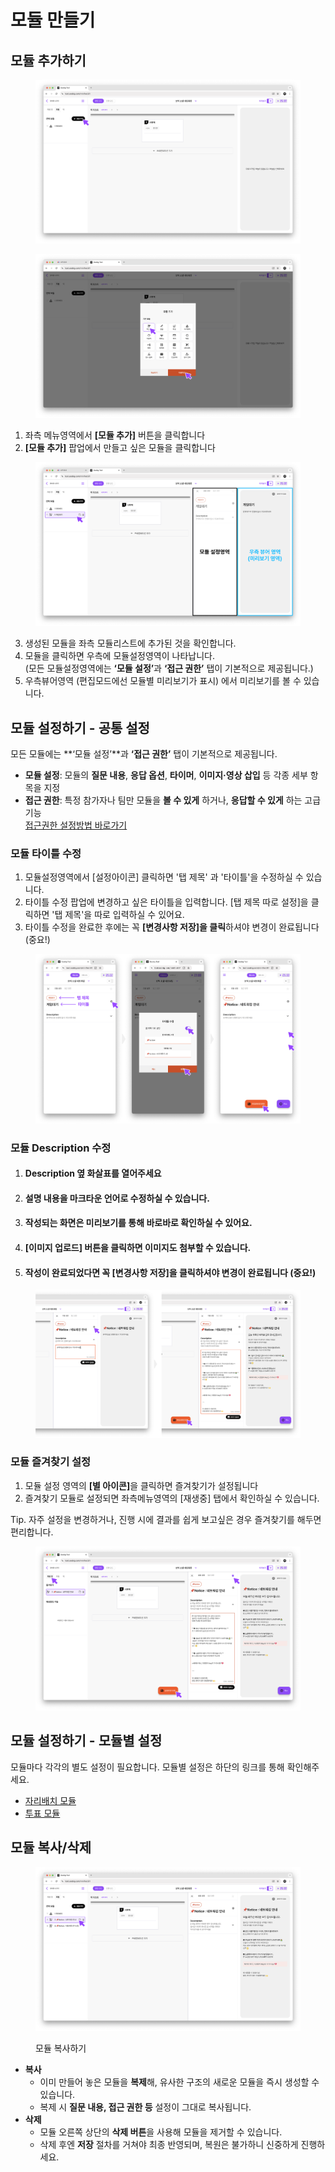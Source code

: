 # 모듈 만들기

## 모듈 추가하기

<div data-full-width="false"><figure><img src="../.gitbook/assets/Group 24.png" alt=""><figcaption></figcaption></figure></div>

<figure><img src="../.gitbook/assets/Group 23 (4).png" alt=""><figcaption></figcaption></figure>

1. 좌측 메뉴영역에서 **\[모듈 추가]** 버튼을 클릭합니다
2. **\[모듈 추가]** 팝업에서 만들고 싶은 모듈을 클릭합니다

<figure><img src="../.gitbook/assets/Group 24 (1).png" alt=""><figcaption></figcaption></figure>

3. 생성된 모듈을 좌측 모듈리스트에 추가된 것을 확인합니다.
4. 모듈을 클릭하면 우측에 모듈설정영역이 나타납니다.\
   (모든 모듈설정영역에는 **‘모듈 설정’**&#xACFC; **‘접근 권한’** 탭이 기본적으로 제공됩니다.)
5. 우측뷰어영역 (편집모드에선 모듈별 미리보기가 표시) 에서 미리보기를 볼 수 있습니다.



## 모듈 설정하기 - 공통 설정

모든 모듈에는 \*\*‘모듈 설정’\*\*과 **‘접근 권한’** 탭이 기본적으로 제공됩니다.

* **모듈 설정**: 모듈의 **질문 내용**, **응답 옵션**, **타이머**, **이미지·영상 삽입** 등 각종 세부 항목을 지정
* **접근 권한**: 특정 참가자나 팀만 모듈을 **볼 수 있게** 하거나, **응답할 수 있게** 하는 고급 기능\
  [접근권한 설정방법 바로가기](undefined-4.md)

### 모듈 타이틀 수정

1. 모듈설정영역에서 \[설정아이콘] 클릭하면 '탭 제목' 과 '타이틀'을 수정하실 수 있습니다.
2. 타이틀 수정 팝업에 변경하고 싶은 타이틀을 입력합니다. \[탭 제목 따로 설정]을 클릭하면 '탭 제목'을 따로 입력하실 수 있어요.
3. 타이틀 수정을 완료한 후에는 꼭 **\[변경사항 저장]을 클릭**하셔야 변경이 완료됩니다 (중요!)

<figure><img src="../.gitbook/assets/Group 27 (1).png" alt=""><figcaption></figcaption></figure>

### 모듈 Description 수정

1. #### Description 옆 화살표를 열어주세요
2. #### 설명 내용을 마크타운 언어로 수정하실 수 있습니다.&#x20;
3. #### 작성되는 화면은 미리보기를 통해 바로바로 확인하실 수 있어요.
4. #### \[이미지 업로드] 버튼을 클릭하면 이미지도 첨부할 수 있습니다.
5. #### 작성이 완료되었다면 꼭 **\[변경사항 저장]을 클릭**하셔야 변경이 완료됩니다 (중요!)

<figure><img src="../.gitbook/assets/Group 28.png" alt=""><figcaption></figcaption></figure>

### 모듈 즐겨찾기 설정

1. 모듈 설정 영역의 **\[별 아이콘]**&#xC744; 클릭하면 즐겨찾기가 설정됩니다
2. 즐겨찾기 모듈로 설정되면 좌측메뉴영역의 \[재생중] 탭에서 확인하실 수 있습니다.

Tip. 자주 설정을 변경하거나, 진행 시에 결과를 쉽게 보고싶은 경우 즐겨찾기를 해두면 편리합니다.

<figure><img src="../.gitbook/assets/Group 29.png" alt=""><figcaption></figcaption></figure>



## 모듈 설정하기 - 모듈별 설정

모듈마다 각각의 별도 설정이 필요합니다. 모듈별 설정은 하단의 링크를 통해 확인해주세요.

* [자리배치 모듈](../undefined-4/undefined.md)
* [투표 모듈](../undefined-4/undefined-1.md)



## 모듈 복사/삭제

<figure><img src="../.gitbook/assets/Group 30.png" alt=""><figcaption><p>모듈 복사하기</p></figcaption></figure>

* **복사**
  * 이미 만들어 놓은 모듈을 **복제**해, 유사한 구조의 새로운 모듈을 즉시 생성할 수 있습니다.
  * 복제 시 **질문 내용, 접근 권한 등** 설정이 그대로 복사됩니다.
* **삭제**
  * 모듈 오른쪽 상단의 **삭제 버튼**을 사용해 모듈을 제거할 수 있습니다.
  * 삭제 후엔 **저장** 절차를 거쳐야 최종 반영되며, 복원은 불가하니 신중하게 진행하세요.





